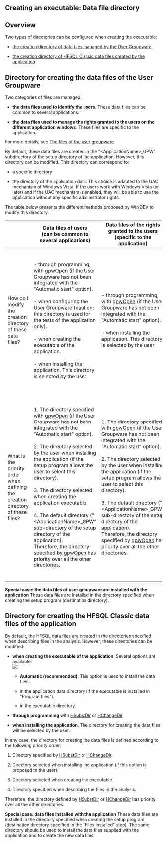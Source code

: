 


## Creating an executable: Data file directory 
			



<a name="NOTE1"></a>
<a name="NOTE1_1"></a>


## Overview
<a name="overview_ELTTEXTE000201"></a>
Two types of directories can be configured when creating the executable:

- [the creation directory of data files managed by the User Groupware](#NOTE3_1).

- [the creation directory of HFSQL Classic data files created by the application](#NOTE4_1).




<a name="NOTE3"></a>
<a name="NOTE3_1"></a>


## Directory for creating the data files of the User Groupware
<a name="directory_for_creating_the_data_files_the_user_groupware_ELTTEXTE000225"></a>
Two categories of files are managed:

- **the data files used to identify the users**. These data files can be common to several applications.

- **the data files used to manage the rights granted to the users on the different application windows**. These files are specific to the application.




For more details, see [The files of the user groupware](../Editeurs/2018002.md).

By default, these data files are created in the "&lt;ApplicationName&gt;_GPW" subdirectory of the setup directory of the application. However, this directory can be modified. This directory can correspond to:

- a specific directory

- the directory of the application data. This choice is adapted to the UAC mechanism of Windows Vista. If the users work with Windows Vista (or later) and if the UAC mechanism is enabled, they will be able to use the application without any specific administrator rights.




The table below presents the different methods proposed by WINDEV to modify this directory.

|   | Data files of users<br>(can be common to several applications) | Data files of the rights granted to the users (specific to the application) |
| --- | --- | --- |
| How do I modify the creation directory of these data files? | <br><br>- through programming, with [gpwOpen](../WDLang6/3041002.md) (if the User Groupware has not been integrated with the "Automatic start" option).<br><br>- when configuring the User Groupware (caution: this directory is used for the tests of the application only).<br><br>- when creating the executable of the application.<br><br>- when installing the application. This directory is selected by the user.<br><br><br> | <br><br>- through programming, with [gpwOpen](../WDLang6/3041002.md) (if the User Groupware has not been integrated with the "Automatic start" option).<br><br>- when installing the application. This directory is selected by the user.<br><br><br> |
| What is the priority order when defining the creation directory of these files? | <br><br>1. The directory specified with [gpwOpen](../WDLang6/3041002.md) (if the User Groupware has not been integrated with the "Automatic start" option).<br><br>2. The directory selected by the user when installing the application (if the setup program allows the user to select this directory).<br><br>3. The directory selected when creating the application executable.<br><br>4. The default directory ("&lt;ApplicationName&gt;_GPW" sub-directory of the setup directory of the application).<br>	Therefore, the directory specified by [gpwOpen](../WDLang6/3041002.md) has priority over all the other directories.<br><br><br> | <br><br>1. The directory specified with [gpwOpen](../WDLang6/3041002.md) (if the User Groupware has not been integrated with the "Automatic start" option).<br><br>2. The directory selected by the user when installing the application (if the setup program allows the user to select this directory).<br><br>3. The default directory ("&lt;ApplicationName&gt;_GPW" sub-directory of the setup directory of the application).<br>	Therefore, the directory specified by [gpwOpen](../WDLang6/3041002.md) has priority over all the other directories.<br><br><br> |


**Special case: the data files of user groupware are installed with the application**
These data files are installed in the directory specified when creating the setup program (destination directory).

<a name="NOTE4"></a>
<a name="NOTE4_1"></a>


## Directory for creating the HFSQL Classic data files of the application
<a name="directory_for_creating_the_hfsql_classic_data_files_the_application_ELTTEXTE000249"></a>
By default, the HFSQL data files are created in the directories specified when describing files in the analysis. However, these directories can be modified:

- **when creating the executable of the application**.
	Several options are available: <br>![](https://doc.pcsoft.fr/en-US/images/image.awp?langid=3&name=D%E9ployer%20l'application%20-%20HC%20N%B0003.gif)


	- **Automatic (recommended)**: This option is used to install the data files: 

	- in the application data directory (if the executable is installed in "Program files"). 

	- in the executable directory. 

- **through programming** with [HSubstDir](../WDLang4/3044028.md) or [HChangeDir](../WDLang4/3044168.md).

- **when installing the application**. The directory for creating the data files will be selected by the user.




In any case, the directory for creating the data files is defined according to the following priority order:

1. Directory specified by [HSubstDir](../WDLang4/3044028.md) or [HChangeDir](../WDLang4/3044168.md).

2. Directory selected when installing the application (if this option is proposed to the user).

3. Directory selected when creating the executable.

4. Directory specified when describing the files in the analysis.




Therefore, the directory defined by [HSubstDir](../WDLang4/3044028.md) or [HChangeDir](../WDLang4/3044168.md) has priority over all the other directories.

**Special case: data files installed with the application**
These data files are installed in the directory specified when creating the setup program (destination directory specified in the "Files installed" step).
The same directory should be used to install the data files supplied with the application and to create the new data files.


